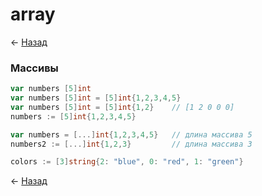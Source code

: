 # array

← [Назад][back]

### Массивы

```go
var numbers [5]int
var numbers [5]int = [5]int{1,2,3,4,5}
var numbers [5]int = [5]int{1,2}    // [1 2 0 0 0]
numbers := [5]int{1,2,3,4,5}
```

```go
var numbers = [...]int{1,2,3,4,5}   // длина массива 5
numbers2 := [...]int{1,2,3}         // длина массива 3
```

```go
colors := [3]string{2: "blue", 0: "red", 1: "green"}
```

← [Назад][back]

[back]: <.> "Назад к оглавлению"